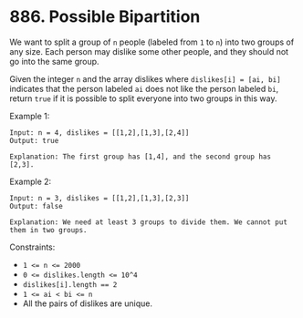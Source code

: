 # 886. Possible Bipartition

We want to split a group of `n` people (labeled from `1` to `n`) into two groups of any size. Each person may dislike some other people, and they should not go into the same group.

Given the integer `n` and the array dislikes where `dislikes[i] = [ai, bi]` indicates that the person labeled `ai` does not like the person labeled `bi`, return `true` if it is possible to split everyone into two groups in this way.

Example 1:

    Input: n = 4, dislikes = [[1,2],[1,3],[2,4]]
    Output: true

    Explanation: The first group has [1,4], and the second group has [2,3].

Example 2:

    Input: n = 3, dislikes = [[1,2],[1,3],[2,3]]
    Output: false

    Explanation: We need at least 3 groups to divide them. We cannot put them in two groups.

Constraints:

- `1 <= n <= 2000`
- `0 <= dislikes.length <= 10^4`
- `dislikes[i].length == 2`
- `1 <= ai < bi <= n`
- All the pairs of dislikes are unique.